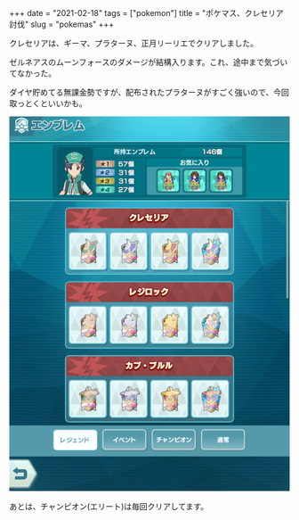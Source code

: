 +++
date = "2021-02-18"
tags = ["pokemon"]
title = "ポケマス、クレセリア討伐"
slug = "pokemas"
+++

クレセリアは、ギーマ、プラターヌ、正月リーリエでクリアしました。

ゼルネアスのムーンフォースのダメージが結構入ります。これ、途中まで気づいてなかった。

ダイヤ貯めてる無課金勢ですが、配布されたプラターヌがすごく強いので、今回取っとくといいかも。

![](https://raw.githubusercontent.com/syui/img/master/other/pokemonmasters_20210218_0000.png)

あとは、チャンピオン(エリート)は毎回クリアしてます。
